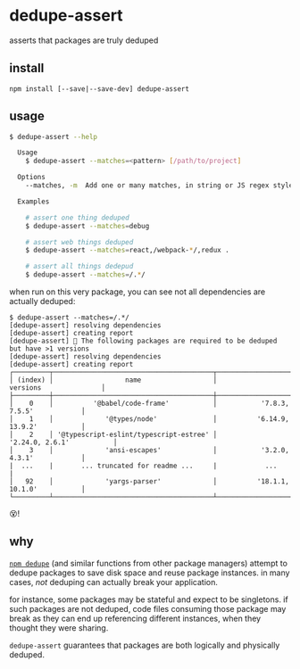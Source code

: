 # dedupe-assert

asserts that packages are truly deduped

## install

`npm install [--save|--save-dev] dedupe-assert`

## usage

```sh
$ dedupe-assert --help

  Usage
    $ dedupe-assert --matches=<pattern> [/path/to/project]

  Options
    --matches, -m  Add one or many matches, in string or JS regex style, csv separated

  Examples

    # assert one thing deduped
    $ dedupe-assert --matches=debug

    # assert web things deduped
    $ dedupe-assert --matches=react,/webpack-*/,redux .

    # assert all things dedepud
    $ dedupe-assert --matches=/.*/

```

when run on this very package, you can see not all dependencies are actually deduped:

```
$ dedupe-assert --matches=/.*/
[dedupe-assert] resolving dependencies
[dedupe-assert] creating report
[dedupe-assert] 🚨 The following packages are required to be deduped but have >1 versions
[dedupe-assert] resolving dependencies
[dedupe-assert] creating report
┌─────────┬────────────────────────────────────────┬─────────────────────────────────────┐
│ (index) │                  name                  │              versions               │
├─────────┼────────────────────────────────────────┼─────────────────────────────────────┤
│    0    │          '@babel/code-frame'           │           '7.8.3, 7.5.5'            │
│    1    │             '@types/node'              │          '6.14.9, 13.9.2'           │
│    2    │ '@typescript-eslint/typescript-estree' │           '2.24.0, 2.6.1'           │
│    3    │             'ansi-escapes'             │           '3.2.0, 4.3.1'            │
|  ...    |       ... truncated for readme ...     |            ...                      |
│   92    │             'yargs-parser'             │          '18.1.1, 10.1.0'           │
└─────────┴────────────────────────────────────────┴─────────────────────────────────────┘

```

😵!

## why

[`npm dedupe`](https://docs.npmjs.com/cli/dedupe) (and similar functions from other package managers) attempt to dedupe packages to save disk space and reuse package instances.  in many cases, _not_ deduping can actually break your application.

for instance, some packages may be stateful and expect to be singletons.  if such packages are not deduped, code files consuming those package may break as they can end up referencing different instances, when they thought they were sharing.

`dedupe-assert` guarantees that packages are both logically and physically deduped.
